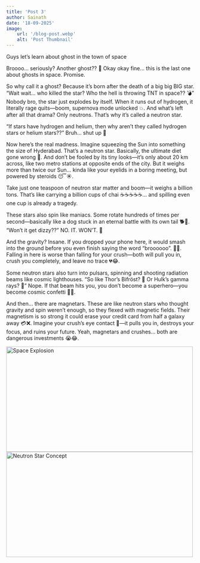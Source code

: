 ```yaml
---
title: 'Post 3'
author: Sainath
date: '18-09-2025'
image:
    url: '/blog-post.webp'
    alt: 'Post Thumbnail'
---
```

Guys let’s learn about ghost in the town of space 

Broooo… seriously? Another ghost?? 👻
Okay okay fine… this is the last one about ghosts in space. Promise.

So why call it a ghost? Because it’s born after the death of a big big BIG star.
“Wait wait… who killed the star? Who the hell is throwing TNT in space?? 💣”
Nobody bro, the star just explodes by itself. When it runs out of hydrogen, it literally rage quits—boom, supernova mode unlocked 💥.
And what’s left after all that drama? Only neutrons. That’s why it’s called a neutron star.

“If stars have hydrogen and helium, then why aren’t they called hydrogen stars or helium stars??”
Bruh… shut up 😤

Now here’s the real madness. Imagine squeezing the Sun into something the size of Hyderabad. That’s a neutron star. Basically, the ultimate diet gone wrong 🥲. And don’t be fooled by its tiny looks—it’s only about 20 km across, like two metro stations at opposite ends of the city. But it weighs more than twice our Sun… kinda like your eyelids in a boring meeting, but powered by steroids 😴☀.

Take just one teaspoon of neutron star matter and boom—it weighs a billion tons. That’s like carrying a billion cups of chai ☕☕☕☕☕… and spilling even one cup is already a tragedy.

These stars also spin like maniacs. Some rotate hundreds of times per second—basically like a dog stuck in an eternal battle with its own tail 🐕💫.
“Won’t it get dizzy??”
NO. IT. WON’T. 🤬

And the gravity? Insane. If you dropped your phone here, it would smash into the ground before you even finish saying the word “broooooo”. 📱💥. Falling in here is worse than falling for your crush—both will pull you in, crush you completely, and leave no trace 💔😂.

Some neutron stars also turn into pulsars, spinning and shooting radiation beams like cosmic lighthouses.
“So like Thor’s Bifröst? 🌈 Or Hulk’s gamma rays? 💚”
Nope. If that beam hits you, you don’t become a superhero—you become cosmic confetti 🌌💀.

And then… there are magnetars. These are like neutron stars who thought gravity and spin weren’t enough, so they flexed with magnetic fields. Their magnetism is so strong it could erase your credit card from half a galaxy away 💳❌. Imagine your crush’s eye contact 👀—it pulls you in, destroys your focus, and ruins your future. Yeah, magnetars and crushes… both are dangerous investments 😭😂.

<div class="center">
  <img class="pro-img" src="https://images.unsplash.com/photo-1446776811953-b23d57bd21aa?auto=format&fit=crop&w=900&q=60" alt="Space Explosion" width="500px" height="281" loading="lazy" decoding="async">
</div>

<div class="center">
  <img class="pro-img" src="https://images.unsplash.com/photo-1447433819943-74a20887a81e?auto=format&fit=crop&w=900&q=60" alt="Neutron Star Concept" width="500px" height="281" loading="lazy" decoding="async">
</div>

